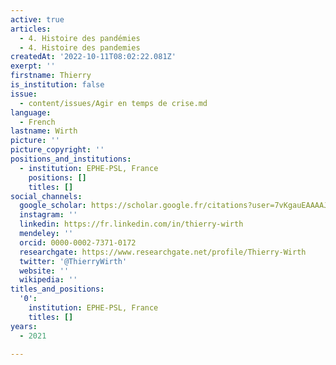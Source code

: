 ```yaml
---
active: true
articles:
  - 4. Histoire des pandémies
  - 4. Histoire des pandemies
createdAt: '2022-10-11T08:02:22.081Z'
exerpt: ''
firstname: Thierry
is_institution: false
issue:
  - content/issues/Agir en temps de crise.md
language:
  - French
lastname: Wirth
picture: ''
picture_copyright: ''
positions_and_institutions:
  - institution: EPHE-PSL, France
    positions: []
    titles: []
social_channels:
  google_scholar: https://scholar.google.fr/citations?user=7vKgauEAAAAJ&hl=fr
  instagram: ''
  linkedin: https://fr.linkedin.com/in/thierry-wirth
  mendeley: ''
  orcid: 0000-0002-7371-0172
  researchgate: https://www.researchgate.net/profile/Thierry-Wirth
  twitter: '@ThierryWirth'
  website: ''
  wikipedia: ''
titles_and_positions:
  '0':
    institution: EPHE-PSL, France
    titles: []
years:
  - 2021

---
```

